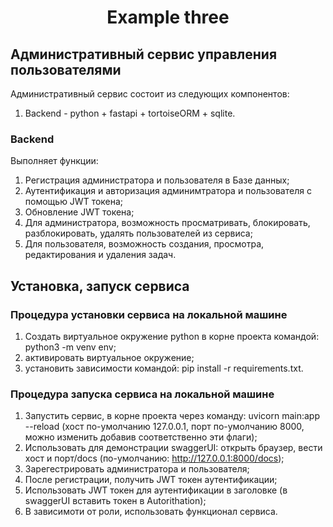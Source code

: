 <h1 align="center">Example three</h1>

## Административный сервис управления пользователями

Административный сервис состоит из следующих компонентов:
1) Backend - python + fastapi + tortoiseORM + sqlite.

### Backend

Выполняет функции:
1) Регистрация администратора и пользователя в Базе данных;
2) Аутентификация и авторизация админимтратора и пользователя с помощью JWT токена;
3) Обновление JWT токена;
4) Для администратора, возможность просматривать, блокировать, разблокировать, удалять пользователей из сервиса;
5) Для пользователя, возможность создания, просмотра, редактирования и удаления задач.

## Установка, запуск сервиса

### Процедура установки сервиса на локальной машине

1) Создать виртуальное окружение python в корне проекта командой: python3 -m venv env;
2) активировать виртуальное окружение;
3) установить зависимости командой: pip install -r requirements.txt.

### Процедура запуска сервиса на локальной машине

1) Запустить сервис, в корне проекта через команду: uvicorn main:app --reload (хост по-умолчанию 127.0.0.1, порт по-умолчанию 8000, можно изменить добавив соответственно эти флаги);
2) Использовать для демонстрации swaggerUI: открыть браузер, вести хост и порт/docs (по-умолчанию: http://127.0.0.1:8000/docs);
3) Зарегестрировать администратора и пользователя;
4) После регистрации, получить JWT токен аутентификации;
5) Использовать JWT токен для аутентификации в заголовке (в swaggerUI вставить токен в Autorithation);
6) В зависимоти от роли, использовать функционал сервиса.